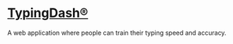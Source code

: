 # [TypingDash®](https://TypingDash.com)
A web application where people can train their typing speed and accuracy.
